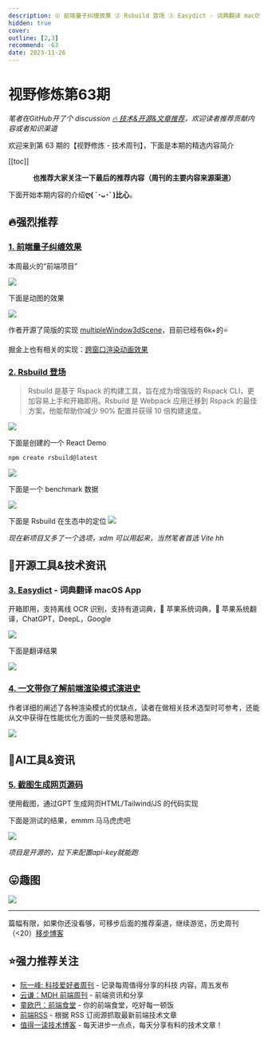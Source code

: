 ```yaml
---
description: ① 前端量子纠缠效果 ② Rsbuild 登场 ③ Easydict - 词典翻译 macOS App ④ 一文带你了解前端渲染模式演进史 ⑤ 截图生成网页源码
hidden: true
cover:
outline: [2,3]
recommend: -63
date: 2023-11-26
---
```


# 视野修炼第63期
*笔者在GitHub开了个 discussion [🔥 技术&开源&文章推荐](https://github.com/cnjimbo/cnjimbo.github.io/discussions/123)，欢迎读者推荐贡献内容或者知识渠道*

欢迎来到第 63 期的【视野修炼 - 技术周刊】，下面是本期的精选内容简介

[[toc]]

<center>

**​也推荐大家关注一下最后的推荐内容（周刊的主要内容来源渠道）**
</center>

下面开始本期内容的介绍**ღ( ´･ᴗ･` )比心**。
## 🔥强烈推荐
### [1. 前端量子纠缠效果](https://mp.weixin.qq.com/s/VxNhRRe7ZBwFYbvUTSVaYQ)
本周最火的“前端项目”

![](https://img.cdn.sugarat.top/mdImg/MTcwMDk3MjA1NzMyMQ==700972057321)

下面是动图的效果

![](https://img.cdn.sugarat.top/mdImg/MTcwMDk3MjIyOTYzMA==700972229630)

作者开源了简版的实现 [multipleWindow3dScene](https://github.com/bgstaal/multipleWindow3dScene)，目前已经有6k+的⭐️

掘金上也有相关的实现：[跨窗口渲染动画效果](https://juejin.cn/post/7304537142122266674)

### [2. Rsbuild 登场](https://mp.weixin.qq.com/s/dorbW52HcJCaJaL9yybC3Q)
>Rsbuild 是基于 Rspack 的构建工具，旨在成为增强版的 Rspack CLI，更加容易上手和开箱即用。Rsbuild 是 Webpack 应用迁移到 Rspack 的最佳方案，他能帮助你减少 90% 配置并获得 10 倍构建速度。

![](https://img.cdn.sugarat.top/mdImg/MTcwMDk3MjczMjI2OA==700972732268)

下面是创建的一个 React Demo
```sh
npm create rsbuild@latest
```
![](https://img.cdn.sugarat.top/mdImg/MTcwMDk3MzExNTg5NQ==700973115895)

下面是一个 benchmark 数据

![](https://img.cdn.sugarat.top/mdImg/MTcwMDk3Mzg2NDY4Nw==700973864687)

下面是 Rsbuild 在生态中的定位
![](https://img.cdn.sugarat.top/mdImg/MTcwMDk3NDEyMzg2NQ==700974123865)

*现在新项目又多了一个选项，xdm 可以用起来，当然笔者首选 Vite hh*

## 🔧开源工具&技术资讯
### [3. Easydict](https://github.com/tisfeng/Easydict) - 词典翻译 macOS App

开箱即用，支持离线 OCR 识别，支持有道词典，🍎 苹果系统词典，🍎 苹果系统翻译，ChatGPT，DeepL，Google

![](https://img.cdn.sugarat.top/mdImg/MTcwMDk3NzYwNjU4OA==700977606588)

下面是翻译结果

![](https://img.cdn.sugarat.top/mdImg/MTcwMDk3NzcyMzE4OA==700977723188)

### [4. 一文带你了解前端渲染模式演进史](https://mp.weixin.qq.com/s/7SrtTbzSJwXbz-DPSLprHg)
作者详细的阐述了各种渲染模式的优缺点，读者在做相关技术选型时可参考，还能从文中获得在性能优化方面的一些灵感和思路。

![](https://img.cdn.sugarat.top/mdImg/MTcwMDk4NDQwNjM4NQ==700984406385)

## 🤖AI工具&资讯
### [5. 截图生成网页源码](https://github.com/abi/screenshot-to-code)
使用截图，通过GPT 生成网页HTML/Tailwind/JS 的代码实现

下面是测试的结果，emmm 马马虎虎吧

![](https://img.cdn.sugarat.top/mdImg/MTcwMDk4MzU3NDEzMw==700983574133)

*项目是开源的，拉下来配置api-key就能跑*

## 😛趣图

![](https://img.cdn.sugarat.top/mdImg/MTcwMDk4MDYwMDAwNA==700980600004)

---

篇幅有限，如果你还没看够，可移步后面的推荐渠道，继续游览，历史周刊（<20）[移步博客](https://www.dmsrs.org/weekly/index.html)

## ⭐️强力推荐关注
* [阮一峰: 科技爱好者周刊](https://www.ruanyifeng.com/blog/archives.html) - 记录每周值得分享的科技 内容，周五发布
* [云谦：MDH 前端周刊](https://mdhweekly.com/) - 前端资讯和分享
* [童欧巴：前端食堂](https://github.com/Geekhyt/weekly) - 你的前端食堂，吃好每一顿饭
* [前端RSS](https://fed.chanceyu.com/) - 根据 RSS 订阅源抓取最新前端技术文章
* [值得一读技术博客](https://daily-blog.chlinlearn.top/) - 每天进步一点点，每天分享有料的技术文章！
